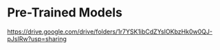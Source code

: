 # Pre-Trained Models

https://drive.google.com/drive/folders/1r7YSK1ibCdZYsIOKbzHk0w0QJ-pJsIRw?usp=sharing
